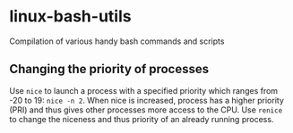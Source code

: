 # linux-bash-utils
Compilation of various handy bash commands and scripts

## Changing the priority of processes
Use `nice` to launch a process with a specified priority which ranges from -20 to 19: `nice -n 2`. When nice is increased, process has a higher priority (PRI) and thus gives other processes more access to the CPU.
Use `renice` to change the niceness and thus priority of an already running process.
